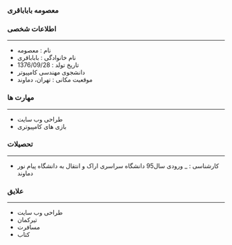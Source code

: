 
### معصومه باباباقری

### اطلاعات شخصی

---
+ نام : معصومه
+ نام خانوادگی : باباباقری
+ تاریخ تولد : 1376/09/28
+ دانشجوی مهندسی کامپیوتر
+ موقعیت مکانی : تهران، دماوند


### مهارت ها

---
+ طراحی وب سایت
+ بازی های کامپیوتری

### تحصیلات

---
+ کارشناسی : 
_ ورودی سال95 دانشگاه سراسری اراک 
و انتقال به دانشگاه پیام نور دماوند 

### علایق

---
+ طراحی وب سایت
+ تیرکمان
+ مسافرت
+ کتاب


